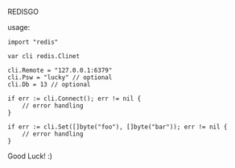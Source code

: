 REDISGO

usage:

    import "redis"

    var cli redis.Clinet

    cli.Remote = "127.0.0.1:6379"
    cli.Psw = "lucky" // optional
    cli.Db = 13 // optional

    if err := cli.Connect(); err != nil {
        // error handling
    }

    if err := cli.Set([]byte("foo"), []byte("bar")); err != nil {
        // error handling
    }

Good Luck! :)
